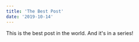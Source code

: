 ```yaml
---
title: 'The Best Post'
date: '2019-10-14'
---
```


This is the best post in the world. And it's in a series!

